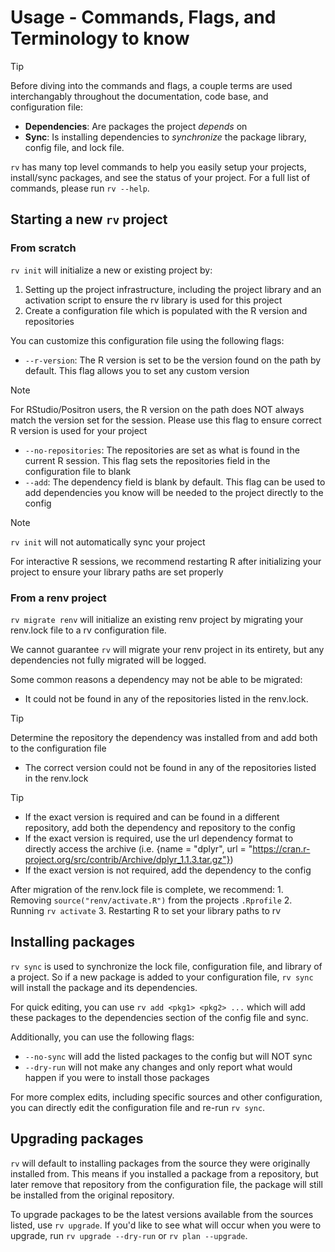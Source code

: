 
# Usage - Commands, Flags, and Terminology to know

> [!TIP]
> Before diving into the commands and flags, a couple terms are used interchangably throughout the documentation, code base, and configuration file:
> * **Dependencies**: Are packages the project *depends* on
> * **Sync**: Is installing dependencies to *synchronize* the package library, config file, and lock file.

`rv` has many top level commands to help you easily setup your projects, install/sync packages, and see the status of your project. For a full list of commands, please run `rv --help`.

## Starting a new `rv` project

### From scratch
`rv init` will initialize a new or existing project by:
1. Setting up the project infrastructure, including the project library and an activation script to ensure the rv library is used for this project
2. Create a configuration file which is populated with the R version and repositories

You can customize this configuration file using the following flags:
* `--r-version`: The R version is set to be the version found on the path by default. This flag allows you to set any custom version
> [!NOTE]
> For RStudio/Positron users, the R version on the path does NOT always match the version set for the session. Please use this flag to ensure correct R version is used for your project
* `--no-repositories`: The repositories are set as what is found in the current R session. This flag sets the repositories field in the configuration file to blank
* `--add`: The dependency field is blank by default. This flag can be used to add dependencies you know will be needed to the project directly to the config
> [!NOTE]
> `rv init` will not automatically sync your project

For interactive R sessions, we recommend restarting R after initializing your project to ensure your library paths are set properly

### From a renv project
`rv migrate renv` will initialize an existing renv project by migrating your renv.lock file to a rv configuration file.

We cannot guarantee `rv` will migrate your renv project in its entirety, but any dependencies not fully migrated will be logged.

Some common reasons a dependency may not be able to be migrated:
* It could not be found in any of the repositories listed in the renv.lock. 
> [!TIP]
> Determine the repository the dependency was installed from and add both to the configuration file
* The correct version could not be found in any of the repositories listed in the renv.lock
> [!TIP]
> * If the exact version is required and can be found in a different repository, add both the dependency and repository to the config
> * If the exact version is required, use the url dependency format to directly access the archive (i.e. {name = "dplyr", url = "https://cran.r-project.org/src/contrib/Archive/dplyr_1.1.3.tar.gz"})
> * If the exact version is not required, add the dependency to the config

After migration of the renv.lock file is complete, we recommend:
    1. Removing `source("renv/activate.R")` from the projects `.Rprofile`
    2. Running `rv activate`
    3. Restarting R to set your library paths to rv

## Installing packages
`rv sync` is used to synchronize the lock file, configuration file, and library of a project. So if a new package is added to your configuration file, `rv sync` will install the package and its dependencies.

For quick editing, you can use `rv add <pkg1> <pkg2> ...` which will add these packages to the dependencies section of the config file and sync.

Additionally, you can use the following flags:
* `--no-sync` will add the listed packages to the config but will NOT sync
* `--dry-run` will not make any changes and only report what would happen if you were to install those packages

For more complex edits, including specific sources and other configuration, you can directly edit the configuration file and re-run `rv sync`.

## Upgrading packages
`rv` will default to installing packages from the source they were originally installed from. 
This means if you installed a package from a repository, but later remove that repository from the configuration file, the package will still be installed from the original repository.

To upgrade packages to be the latest versions available from the sources listed, use `rv upgrade`. If you'd like to see what will occur when you were to upgrade, run `rv upgrade --dry-run` or `rv plan --upgrade`.